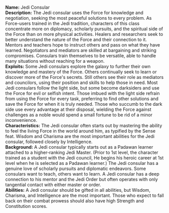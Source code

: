 **Name:** Jedi Consular  
**Description:** The Jedi consular uses the Force for knowledge and negotiation, seeking the most peaceful solutions to every problem. As Force-users trained in the Jedi tradition, characters of this class concentrate more on diplomacy, scholarly pursuits, and the spiritual side of the Force than on more physical activities. Healers and researchers seek to better understand the nature of the Force and their connection to it. Mentors and teachers hope to instruct others and pass on what they have learned. Negotiators and mediators are skilled at bargaining and striking compromises. Consulars train themselves to be versatile, able to handle many situations without reaching for a weapon.  
**Exploits:** Some Jedi consulars explore the galaxy to further their own knowledge and mastery of the Force. Others continually seek to learn or discover more of the Force's secrets. Still others see their role as mediators and councilors, using their position and skills to help those in need. Most Jedi consulars follow the light side, but some become darksiders and use the Force for evil or selfish intent. Those imbued with the light side refrain from using the Force for every task, preferring to find other solutions and save the Force for when it is truly needed. Those who succumb to the dark side use every advantage at their disposal, wielding the Force against challenges as a noble would spend a small fortune to be rid of a minor inconvenience.  
**Characteristics:** The Jedi consular often starts out by mastering the ability to feel the living Force in the world around him, as typified by the Sense feat. Wisdom and Charisma are the most important abilities for the Jedi consular, followed closely by Intelligence.  
**Background:** A Jedi consular typically starts out as a Padawan learner attached to a higher-ranking Jedi Master. (Prior to 1st level, the character trained as a student with the Jedi council, He begins his heroic career at 1st level when he is selected as a Padawan learner.) The Jedi consular has a genuine love of scholarly pursuits and diplomatic endeavors. Some consulars want to teach, others want to learn. A Jedi consular has a deep connection to his mentor and the Jedi Order but often operates with only tangential contact with either master or order.  
**Abilities:** A Jedi consular should be gifted in all abilities, but Wisdom, Charisma, and Intelligence are the most important. Those who expect to fall back on their combat prowess should also have high Strength and Constitution scores.